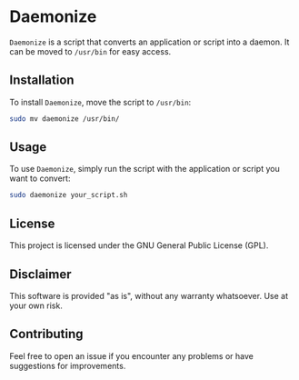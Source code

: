 # Daemonize

`Daemonize` is a script that converts an application or script into a daemon. It can be moved to `/usr/bin` for easy access.

## Installation

To install `Daemonize`, move the script to `/usr/bin`:

```sh
sudo mv daemonize /usr/bin/
```

## Usage

To use `Daemonize`, simply run the script with the application or script you want to convert:

```sh
sudo daemonize your_script.sh
```

## License

This project is licensed under the GNU General Public License (GPL).

## Disclaimer

This software is provided "as is", without any warranty whatsoever. Use at your own risk.

## Contributing

Feel free to open an issue if you encounter any problems or have suggestions for improvements.
